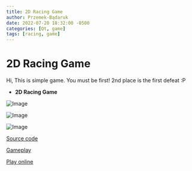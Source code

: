 ```yaml
---
title: 2D Racing Game
author: Przemek-Bądaruk
date: 2022-07-20 18:32:00 -0500
categories: [Qt, game]
tags: [racing, game]
---
```


# 2D Racing Game
Hi,
This is simple game. You must be first! 2nd place is the first defeat :P

* **2D Racing Game**

![Image](https://user-images.githubusercontent.com/28188300/174487347-6252917c-a185-4128-bb7e-985fbca92ffe.png)

![Image](https://user-images.githubusercontent.com/28188300/174487349-e9bd353a-202e-4014-87f1-e21cd6acf9fa.png)

![Image](https://user-images.githubusercontent.com/28188300/174487353-1edf874e-2b7f-483f-b033-582b47a8a05c.png)

[Source code](https://github.com/Przemekkkth/Racing2D_Qt-Cpp)

[Gameplay](https://youtu.be/W5CXwCxRi3E)

[Play online](/assets/games/racing2d/index.html)



